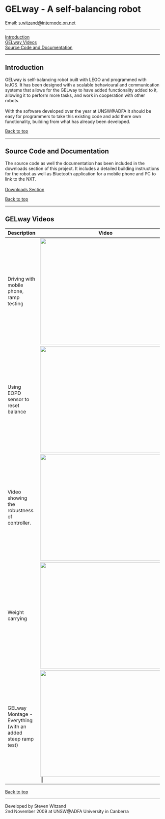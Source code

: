 # GELway - A self-balancing robot #

Email: s.witzand@internode.on.net


---

[Introduction](#Introduction.md) <br>
<a href='#GELway_Videos.md'>GELway Videos</a> <br>
<a href='#Source_Code_and_Documentation.md'>Source Code and Documentation</a>
<hr />
<h2>Introduction</h2>

GELway is self-balancing robot built with LEGO and programmed with leJOS. It has been designed with a scalable behavioural and communication systems that allows for the GELway to have added functionality added to it, allowing it to perform more tasks, and work in cooperation with other robots.<br>
<br>
With the software developed over the year at UNSW@ADFA it should be easy for programmers to take this existing code and add there own functionality, building from what has already been developed. <br>

<a href='#GELway_-_A_self-balancing_robot.md'>Back to top</a>
<hr />
<h2>Source Code and Documentation</h2>
The source code as well the documentation has been included in the downloads section of this project. It includes a detailed building instructions for the robot as well as Bluetooth application for a mobile phone and PC to link to the NXT.<br>
<br>
<a href='http://code.google.com/p/gelway/downloads/list'>Downloads Section</a> <br>

<a href='#GELway_-_A_self-balancing_robot.md'>Back to top</a>
<hr />
<h2>GELway Videos</h2>

<table><thead><th>Description</th><th>Video</th></thead><tbody>
<tr><td>Driving with mobile phone, ramp testing</td><td><a href='http://www.youtube.com/watch?feature=player_embedded&v=I6qQwWdYVHM' target='_blank'><img src='http://img.youtube.com/vi/I6qQwWdYVHM/0.jpg' width='425' height=344 /></a></td></tr>
<tr><td>Using EOPD sensor to reset balance</td><td><a href='http://www.youtube.com/watch?feature=player_embedded&v=hIpSBAiAFq0' target='_blank'><img src='http://img.youtube.com/vi/hIpSBAiAFq0/0.jpg' width='425' height=344 /></a></td></tr>
<tr><td>Video showing the robustness of controller.</td><td><a href='http://www.youtube.com/watch?feature=player_embedded&v=xzsrYRL6V3A' target='_blank'><img src='http://img.youtube.com/vi/xzsrYRL6V3A/0.jpg' width='425' height=344 /></a></td></tr>
<tr><td>Weight carrying</td><td><a href='http://www.youtube.com/watch?feature=player_embedded&v=lMKqaLCVizc' target='_blank'><img src='http://img.youtube.com/vi/lMKqaLCVizc/0.jpg' width='425' height=344 /></a></td></tr>
<tr><td>GELway Montage - Everything (with an added steep ramp test)</td><td><a href='http://www.youtube.com/watch?feature=player_embedded&v=M_0iLQdo1Ck' target='_blank'><img src='http://img.youtube.com/vi/M_0iLQdo1Ck/0.jpg' width='425' height=344 /></a>|| <br></td></tr></tbody></table>

<a href='#GELway_-_A_self-balancing_robot.md'>Back to top</a>
<hr />
Developed by Steven Witzand <br>
2nd November 2009 at UNSW@ADFA University in Canberra